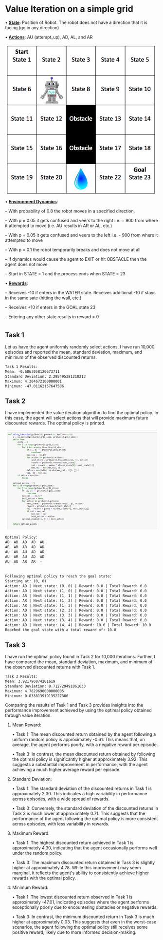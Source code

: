 # Value Iteration on a simple grid

• **<u>State</u>**: Position of Robot.
The robot does not have a direction that it is facing (go in any
direction)

• **<u>Actions</u>**: AU (attempt_up), AD, AL, and AR

![Grid](../resources/Simple_Grid.png)

• **<u>Environment Dynamics</u>**:

  – With probability of 0.8 the robot moves in a specified direction.

  – With p = 0.05 it gets confused and veers to the right i.e. + 900 from where it attempted to move (i.e. AU results in AR or AL, etc.)

  – With p = 0.05 it gets confused and veers to the left i.e. - 900 from where it attempted to move

  – With p = 0.1 the robot temporarily breaks and does not move at all

  – If dynamics would cause the agent to EXIT or hit OBSTACLE then the agent does not move

  – Start in STATE = 1 and the process ends when STATE = 23

• **<u>Rewards</u>**:

  – Receives -10 if enters in the WATER state. Receives additional -10 if stays in the same sate (hitting the wall, etc.)

  – Receives +10 if enters in the GOAL state 23

  – Entering any other state results in reward = 0
#

## Task 1
Let us have the agent uniformly randomly select actions. I have run 10,000 episodes and reported
the mean, standard deviation, maximum, and minimum of the observed
discounted returns.

    Task 1 Results: 
    Mean: -0.6063058120673711
    Standard Deviation: 2.295495381218213
    Maximum: 4.304672100000001
    Minimum: -47.01162157647506

## Task 2
I have implemented the value iteration algorithm to find the optimal policy. In this
case, the agent will select actions that will provide maximum future discounted
rewards. The optimal policy is printed.

![image](/resources/image.png)

    Optimal Policy:
    AD	AD	AD	AD	AU	
    AR	AR	AR	AD	AD	
    AU	AU	AU	AD	AD	
    AU	AR	AU	AD	AD	
    AU	AU	AR	AR	-


    Following optimal policy to reach the goal state:
    Starting at: (0, 0)
    Action: AD | Next state: (0, 0) | Reward: 0.0 | Total Reward: 0.0
    Action: AD | Next state: (1, 0) | Reward: 0.0 | Total Reward: 0.0
    Action: AR | Next state: (1, 1) | Reward: 0.0 | Total Reward: 0.0
    Action: AR | Next state: (1, 2) | Reward: 0.0 | Total Reward: 0.0
    Action: AR | Next state: (1, 3) | Reward: 0.0 | Total Reward: 0.0
    Action: AD | Next state: (2, 3) | Reward: 0.0 | Total Reward: 0.0
    Action: AD | Next state: (3, 3) | Reward: 0.0 | Total Reward: 0.0
    Action: AD | Next state: (3, 4) | Reward: 0.0 | Total Reward: 0.0
    Action: AD | Next state: (4, 4) | Reward: 10.0 | Total Reward: 10.0
    Reached the goal state with a total reward of: 10.0

## Task 3
I have run the optimal policy found in Task 2 for 10,000 iterations. Further, I have compared the mean,
standard deviation, maximum, and minimum of the observed discounted returns with Task 1.

    Task 3 Results:
    Mean: 3.921796074201619
    Standard Deviation: 0.712729491061633
    Maximum: 4.7829690000000005
    Minimum: 0.033813919135227306

Comparing the results of Task 1 and Task 3 provides insights into the performance improvement achieved by using the optimal policy obtained through value iteration.
1.	Mean Reward:

    •	Task 1: The mean discounted return obtained by the agent following a uniform random policy is approximately -0.61. This means that, on average, the agent performs poorly, with a negative reward per episode.

    •	Task 3: In contrast, the mean discounted return obtained by following the optimal policy is significantly higher at approximately 3.92. This suggests a substantial improvement in performance, with the agent achieving a much higher average reward per episode.

2.	Standard Deviation:

    •	Task 1: The standard deviation of the discounted returns in Task 1 is approximately 2.30. This indicates a high variability in performance across episodes, with a wide spread of rewards.

    •	Task 3: Conversely, the standard deviation of the discounted returns in Task 3 is much lower at approximately 0.71. This suggests that the performance of the agent following the optimal policy is more consistent across episodes, with less variability in rewards.

3.	Maximum Reward:
    
    •	Task 1: The highest discounted return achieved in Task 1 is approximately 4.30, indicating that the agent occasionally performs well under the random policy.
    
    •	Task 3: The maximum discounted return obtained in Task 3 is slightly higher at approximately 4.78. While this improvement may seem marginal, it reflects the agent's ability to consistently achieve higher rewards with the optimal policy.

4.	Minimum Reward:
    
    •	Task 1: The lowest discounted return observed in Task 1 is approximately -47.01, indicating episodes where the agent performs exceptionally poorly due to encountering obstacles or negative rewards.
    
    •	Task 3: In contrast, the minimum discounted return in Task 3 is much higher at approximately 0.03. This suggests that even in the worst-case scenarios, the agent following the optimal policy still receives some positive reward, likely due to more informed decision-making.


